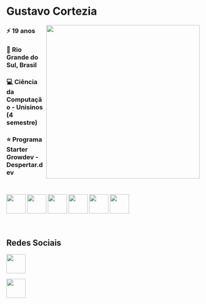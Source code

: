 <h1>Gustavo Cortezia</h1>

<p><img style="height: 400px; width: 400px;" align="right" src="https://images.vexels.com/media/users/3/283663/isolated/preview/abda7a0cf347389ef2da7a2b3bd1f6cb-computador-roxo-retra.png" alt="" /></p>
<h3>⚡ 19 anos</h3>
<h3>🧉 Rio Grande do Sul, Brasil</h3>
<h3>💻 Ciência da Computação - Unisinos (4 semestre)</h3>
<h3>⭐ Programa Starter Growdev - Despertar.dev</h3>

<br>


<img style="height: 50px; width: 50px;" src="https://user-images.githubusercontent.com/25181517/192158954-f88b5814-d510-4564-b285-dff7d6400dad.png" alt="" srcset=""> <img style="height: 50px; width: 50px;" src="https://user-images.githubusercontent.com/25181517/183898674-75a4a1b1-f960-4ea9-abcb-637170a00a75.png" alt="" srcset="">  <img style="height: 50px; width: 50px;" src="https://user-images.githubusercontent.com/25181517/183898054-b3d693d4-dafb-4808-a509-bab54cf5de34.png" alt="" srcset="">   <img style="height: 50px; width: 50px;" src="https://user-images.githubusercontent.com/25181517/117447155-6a868a00-af3d-11eb-9cfe-245df15c9f3f.png" alt="" srcset="">  <img style="height: 50px; width: 50px;" src="https://user-images.githubusercontent.com/25181517/117201156-9a724800-adec-11eb-9a9d-3cd0f67da4bc.png" alt="" srcset="">  <img style="height: 50px; width: 50px;" src="https://user-images.githubusercontent.com/25181517/183570228-6a040b9f-3ddf-47a2-a201-743121dac664.png" alt="" srcset="">



<br>
<h2>Redes Sociais</h2>

<a href="https://www.instagram.com/gustavo_cortezia/"> <img style="height: 50px; width: 50px;" src="https://static.vecteezy.com/system/resources/previews/023/986/555/original/instagram-logo-instagram-logo-transparent-instagram-icon-transparent-free-free-png.png" alt="" srcset=""></a> 

<a href="https://br.linkedin.com/?original_referer=https%3A%2F%2Fwww.google.com%2F"> <img style="height: 50px; width: 50px;" src="https://static.vecteezy.com/system/resources/previews/018/930/587/non_2x/linkedin-logo-linkedin-icon-transparent-free-png.png" alt="" srcset=""> </a> 




